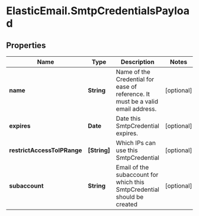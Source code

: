 # ElasticEmail.SmtpCredentialsPayload

## Properties

Name | Type | Description | Notes
------------ | ------------- | ------------- | -------------
**name** | **String** | Name of the Credential for ease of reference. It must be a valid email address. | [optional] 
**expires** | **Date** | Date this SmtpCredential expires. | [optional] 
**restrictAccessToIPRange** | **[String]** | Which IPs can use this SmtpCredential | [optional] 
**subaccount** | **String** | Email of the subaccount for which this SmtpCredential should be created | [optional] 


